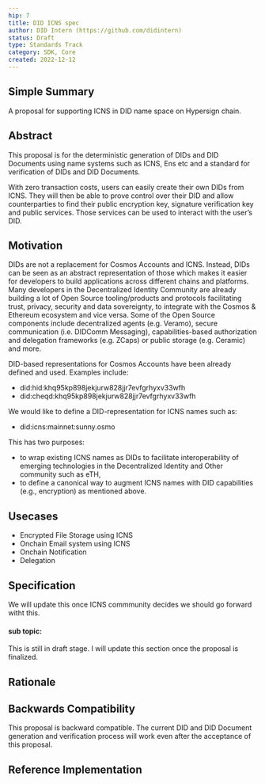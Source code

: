 ```yaml
---
hip: 7
title: DID ICNS spec
author: DID Intern (https://github.com/didintern)
status: Draft
type: Standards Track
category: SDK, Core
created: 2022-12-12
---
```


## Simple Summary
A proposal for supporting ICNS in DID name space on Hypersign chain.

## Abstract
This proposal is for the deterministic generation of DIDs and DID Documents using name systems such as ICNS, Ens etc and a standard for verification of DIDs and DID Documents.

With zero transaction costs, users can easily create their own DIDs from ICNS. They will then be able to prove control over their DID and allow counterparties to find their public encryption key, signature verification key and public services. Those services can be used to interact with the user’s DID.

## Motivation
DIDs are not a replacement for Cosmos Accounts and ICNS. Instead, DIDs can be seen as an abstract representation of those which makes it easier for developers to build applications across different chains and platforms. Many developers in the Decentralized Identity Community are already building a lot of Open Source tooling/products and protocols facilitating trust, privacy, security and data sovereignty, to integrate with the Cosmos & Ethereum  ecosystem and vice versa. Some of the Open Source components include decentralized agents (e.g. Veramo), secure communication (i.e. DIDComm Messaging), capabilities-based authorization and delegation frameworks (e.g. ZCaps) or public storage (e.g. Ceramic) and more.

DID-based representations for Cosmos Accounts have been already defined and used. Examples include:

- did:hid:khq95kp898jekjurw828jjr7evfgrhyxv33wfh
- did:cheqd:khq95kp898jekjurw828jjr7evfgrhyxv33wfh

We would like to define a DID-representation for ICNS names such as:

 - did:icns:mainnet:sunny.osmo

This has two purposes:

- to wrap existing ICNS names as DIDs to facilitate interoperability of emerging technologies in the Decentralized Identity and Other community such as eTH,
- to define a canonical way to augment ICNS names with DID capabilities (e.g., encryption) as mentioned above.

## Usecases 
 - Encrypted File Storage using ICNS
 - Onchain Email system using ICNS
 - Onchain Notification
 - Delegation


## Specification

We will update this once ICNS commmunity decides we should go forward witht this.
#### sub topic:


This is still in draft stage. I will update this section once the proposal is finalized.


## Rationale

## Backwards Compatibility
This proposal is backward compatible. The current DID and DID Document generation and verification process will work even after the acceptance of this proposal.

## Reference Implementation




